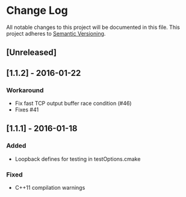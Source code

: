 # Change Log
All notable changes to this project will be documented in this file.
This project adheres to [Semantic Versioning](http://semver.org/).

## [Unreleased]
## [1.1.2] - 2016-01-22
### Workaround
- Fix fast TCP output buffer race condition (#46)
- Fixes #41

## [1.1.1] - 2016-01-18
### Added
- Loopback defines for testing in testOptions.cmake

### Fixed
- C++11 compilation warnings
